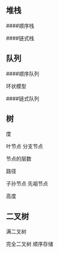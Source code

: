 堆栈
---
####顺序栈

####链式栈

队列
---

####顺序队列

环状模型

####链式队列


树
---
度

叶节点 分支节点

节点的层数

路径

子孙节点 先祖节点

高度

二叉树
---

满二叉树

完全二叉树 顺序存储




